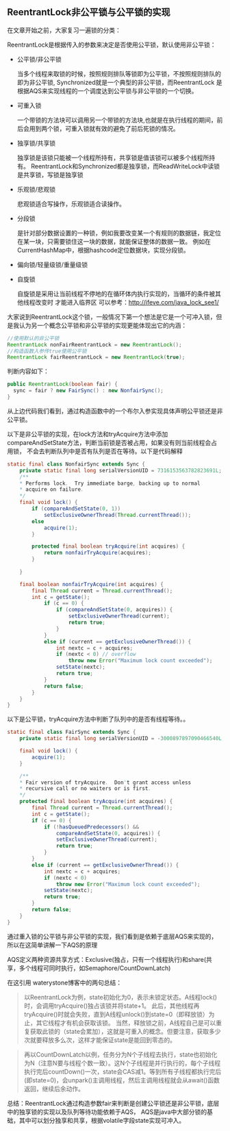 ## ReentrantLock非公平锁与公平锁的实现

在文章开始之前，大家复习一遍锁的分类：

ReentrantLock是根据传入的参数来决定是否使用公平锁，默认使用非公平锁：
- 公平锁/非公平锁

    当多个线程来取锁的时候，按照规则排队等锁即为公平锁，不按照规则排队的即为非公平锁, Synchronized就是一个典型的非公平锁，而ReentrantLock
    是根据AQS来实现线程的一个调度达到公平锁与非公平锁的一个切换。
    
- 可重入锁
    
    一个带锁的方法块可以调用另一个带锁的方法块,也就是在执行线程的期间，前后会用到两个锁，可重入锁就有效的避免了前后死锁的情况。

- 独享锁/共享锁

    独享锁是该锁只能被一个线程所持有，共享锁是值该锁可以被多个线程所持有。
    ReentrantLock和Synchronized都是独享锁，而ReadWriteLock中读锁是共享锁，写锁是独享锁
    
- 乐观锁/悲观锁

    悲观锁适合写操作，乐观锁适合读操作。

- 分段锁

    是针对部分数据设置的一种锁，例如我要改变某一个有规则的数据链，我定位在某一块，只需要锁住这一块的数据，就能保证整体的数据一致。
    例如在 CurrentHashMap中，根据hashcode定位数据块，实现分段锁。

- 偏向锁/轻量级锁/重量级锁

- 自旋锁

    自旋锁是采用让当前线程不停地的在循环体内执行实现的，当循环的条件被其他线程改变时 才能进入临界区
    可以参考：http://ifeve.com/java_lock_see1/

大家说到ReentrantLock这个锁，一般情况下第一个想法是它是一个可冲入锁，但是我认为另一个概念公平锁和非公平锁的实现更能体现出它的内涵：

```java
//使用默认的非公平锁
ReentrantLock nonFairReentrantLock = new ReentrantLock();
//构造函数入参传true使用公平锁
ReentrantLock fairReentrantLock = new ReentrantLock(true);
```

判断内容如下：

```java
public ReentrantLock(boolean fair) {
  sync = fair ? new FairSync() : new NonfairSync();
}
```
从上边代码我们看到，通过构造函数中的一个布尔入参实现具体声明公平锁还是非公平锁。

以下是非公平锁的实现，在lock方法和tryAcquire方法中添加compareAndSetState方法，判断当前锁是否被占用，如果没有则当前线程会占用锁，
不会去判断队列中是否有队列是否在等待。以下是代码解释

```java
static final class NonfairSync extends Sync {
    private static final long serialVersionUID = 7316153563782823691L;
    /**
    * Performs lock.  Try immediate barge, backing up to normal
    * acquire on failure.
    */
    final void lock() {
        if (compareAndSetState(0, 1))
            setExclusiveOwnerThread(Thread.currentThread());
        else
            acquire(1);
        }

        protected final boolean tryAcquire(int acquires) {
            return nonfairTryAcquire(acquires);
        }
        
    }

    final boolean nonfairTryAcquire(int acquires) {
        final Thread current = Thread.currentThread();
        int c = getState();
            if (c == 0) {
                if (compareAndSetState(0, acquires)) {
                    setExclusiveOwnerThread(current);
                    return true;
                }
            }
            else if (current == getExclusiveOwnerThread()) {
                int nextc = c + acquires;
                if (nextc < 0) // overflow
                    throw new Error("Maximum lock count exceeded");
                setState(nextc);
                return true;
            }
            return false;
        }
    }
}

```

以下是公平锁，tryAcquire方法中判断了队列中的是否有线程等待。。

```java
static final class FairSync extends Sync {
    private static final long serialVersionUID = -3000897897090466540L;

    final void lock() {
        acquire(1);
    }

    /**
    * Fair version of tryAcquire.  Don't grant access unless
    * recursive call or no waiters or is first.
    */
    protected final boolean tryAcquire(int acquires) {
        final Thread current = Thread.currentThread();
        int c = getState();
        if (c == 0) {
            if (!hasQueuedPredecessors() &&
                compareAndSetState(0, acquires)) {
                setExclusiveOwnerThread(current);
                return true;
            }
        }
        else if (current == getExclusiveOwnerThread()) {
            int nextc = c + acquires;
            if (nextc < 0)
                throw new Error("Maximum lock count exceeded");
            setState(nextc);
            return true;
        }
        return false;
    }
}

```
通过重入锁的公平锁与非公平锁的实现，我们看到是依赖于底层AQS来实现的，所以在这简单讲解一下AQS的原理

AQS定义两种资源共享方式：Exclusive(独占，只有一个线程执行)和share(共享，多个线程可同时执行，如Semaphore/CountDownLatch)

在这引用 waterystone博客中的两句总结：

>以ReentrantLock为例，state初始化为0，表示未锁定状态。A线程lock()时，会调用tryAcquire()独占该锁并将state+1。
此后，其他线程再tryAcquire()时就会失败，直到A线程unlock()到state=0（即释放锁）为止，其它线程才有机会获取该锁。
当然，释放锁之前，A线程自己是可以重复获取此锁的（state会累加），这就是可重入的概念。但要注意，获取多少次就要释放多么次，这样才能保证state是能回到零态的。

>再以CountDownLatch以例，任务分为N个子线程去执行，state也初始化为N（注意N要与线程个数一致）。这N个子线程是并行执行的，每个子线程执行完后countDown()一次，state会CAS减1。等到所有子线程都执行完后(即state=0)，会unpark()主调用线程，然后主调用线程就会从await()函数返回，继续后余动作。

总结：ReentrantLock通过构造参数fair来判断是创建公平锁还是非公平锁，底层中的独享锁的实现以及队列等待功能依赖于AQS，
AQS是java中大部分锁的基础，其中可以划分独享和共享，根据volatile字段state实现可冲入。